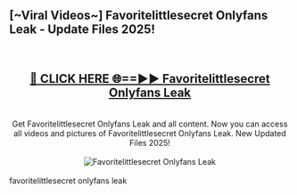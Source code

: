 <h2>[~Viral Videos~] Favoritelittlesecret Onlyfans Leak - Update Files 2025!</h2>
<br>
<div align="center">
<h2><a href="https://betterlinks.top/A2PfLJ" rel="nofollow">🔴 CLICK HERE 🌐==►► Favoritelittlesecret Onlyfans Leak</a></h2>
<br>
Get Favoritelittlesecret Onlyfans Leak and all content. Now you can access all videos and pictures of Favoritelittlesecret Onlyfans Leak. New Updated Files 2025!
<br>
<br>
<a href="https://betterlinks.top/A2PfLJ" rel="nofollow" data-target="animated-image.originalLink"><img src="https://i.ibb.co.com/WyWwxjT/player-gif2.gif" alt="Favoritelittlesecret Onlyfans Leak" style="max-width: 100%; display: inline-block;" data-target="animated-image.originalImage"></a>
</div>
<br>
favoritelittlesecret onlyfans leak